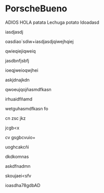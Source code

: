 # PorscheBueno
ADIOS
HOLA
patata
Lechuga
potato
ldoadasd


iasdjasdj

oasdiao`sdiw+iasdjasdjqiwejhqiej

qwieqiejiqweiq

jasdbnfjsbfj

ioeqjweioqwjhei

askjdnajkdn

qwoeujqojñasmdfkasn

irhuaidfñamd

wetguhasmdfkasn fo

cn zsc jkz

jcgb<x

cv gsgbcvuio+

uoghcakcñi

dkdkomnas

askdfnadmn

skoujaei<sfv

ioasdha78gdbAD